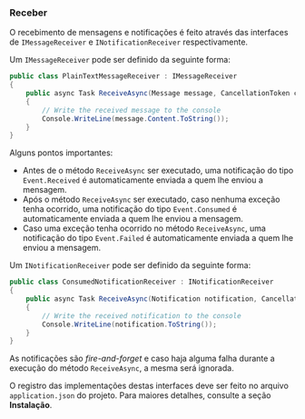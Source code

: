 ### Receber

O recebimento de mensagens e notificações é feito através das interfaces de `IMessageReceiver` e `INotificationReceiver` respectivamente.

Um `IMessageReceiver` pode ser definido da seguinte forma:

```csharp
public class PlainTextMessageReceiver : IMessageReceiver
{
    public async Task ReceiveAsync(Message message, CancellationToken cancellationToken)
    {
        // Write the received message to the console
        Console.WriteLine(message.Content.ToString());
    }
}
```

Alguns pontos importantes:

- Antes de o método `ReceiveAsync` ser executado, uma notificação do tipo `Event.Received` é automaticamente enviada a quem lhe enviou a mensagem.
- Após o método `ReceiveAsync` ser executado, caso nenhuma exceção tenha ocorrido, uma notificação do tipo `Event.Consumed` é automaticamente enviada a quem lhe enviou a mensagem.
- Caso uma exceção tenha ocorrido no método `ReceiveAsync`, uma notificação do tipo `Event.Failed` é automaticamente enviada a quem lhe enviou a mensagem.

Um `INotificationReceiver` pode ser definido da seguinte forma:

```csharp
public class ConsumedNotificationReceiver : INotificationReceiver
{
    public async Task ReceiveAsync(Notification notification, CancellationToken cancellationToken)
    {
        // Write the received notification to the console
        Console.WriteLine(notification.ToString());
    }
}
```

As notificações são *fire-and-forget* e caso haja alguma falha durante a execução do método `ReceiveAsync`, a mesma será ignorada.

O registro das implementações destas interfaces deve ser feito no arquivo `application.json` do projeto. Para maiores detalhes, consulte a seção **Instalação**.
